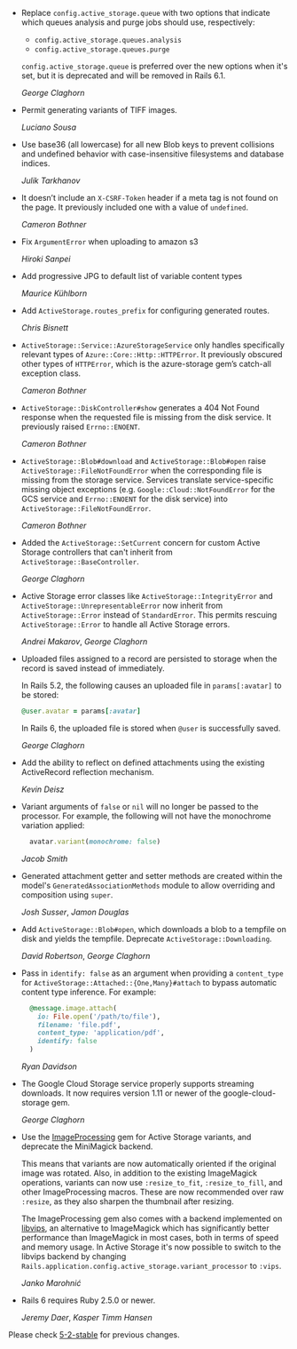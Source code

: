 *   Replace `config.active_storage.queue` with two options that indicate which
    queues analysis and purge jobs should use, respectively:

    * `config.active_storage.queues.analysis`
    * `config.active_storage.queues.purge`

    `config.active_storage.queue` is preferred over the new options when it's
    set, but it is deprecated and will be removed in Rails 6.1.

    *George Claghorn*

*   Permit generating variants of TIFF images.

    *Luciano Sousa*

*   Use base36 (all lowercase) for all new Blob keys to prevent
    collisions and undefined behavior with case-insensitive filesystems and
    database indices.

    *Julik Tarkhanov*

*   It doesn’t include an `X-CSRF-Token` header if a meta tag is not found on
    the page. It previously included one with a value of `undefined`.

    *Cameron Bothner*

*   Fix `ArgumentError` when uploading to amazon s3

    *Hiroki Sanpei*

*   Add progressive JPG to default list of variable content types

    *Maurice Kühlborn*

*   Add `ActiveStorage.routes_prefix` for configuring generated routes.

    *Chris Bisnett*

*   `ActiveStorage::Service::AzureStorageService` only handles specifically
    relevant types of `Azure::Core::Http::HTTPError`. It previously obscured
    other types of `HTTPError`, which is the azure-storage gem’s catch-all
    exception class.

    *Cameron Bothner*

*   `ActiveStorage::DiskController#show` generates a 404 Not Found response when
    the requested file is missing from the disk service. It previously raised
    `Errno::ENOENT`.

    *Cameron Bothner*

*   `ActiveStorage::Blob#download` and `ActiveStorage::Blob#open` raise
    `ActiveStorage::FileNotFoundError` when the corresponding file is missing
    from the storage service. Services translate service-specific missing object
    exceptions (e.g. `Google::Cloud::NotFoundError` for the GCS service and
    `Errno::ENOENT` for the disk service) into
    `ActiveStorage::FileNotFoundError`.

    *Cameron Bothner*

*   Added the `ActiveStorage::SetCurrent` concern for custom Active Storage
    controllers that can't inherit from `ActiveStorage::BaseController`.

    *George Claghorn*

*   Active Storage error classes like `ActiveStorage::IntegrityError` and
    `ActiveStorage::UnrepresentableError` now inherit from `ActiveStorage::Error`
    instead of `StandardError`. This permits rescuing `ActiveStorage::Error` to
    handle all Active Storage errors.

    *Andrei Makarov*, *George Claghorn*

*   Uploaded files assigned to a record are persisted to storage when the record
    is saved instead of immediately.

    In Rails 5.2, the following causes an uploaded file in `params[:avatar]` to
    be stored:

    ```ruby
    @user.avatar = params[:avatar]
    ```

    In Rails 6, the uploaded file is stored when `@user` is successfully saved.

    *George Claghorn*

*   Add the ability to reflect on defined attachments using the existing
    ActiveRecord reflection mechanism.

    *Kevin Deisz*

*   Variant arguments of `false` or `nil` will no longer be passed to the
    processor. For example, the following will not have the monochrome
    variation applied:

    ```ruby
      avatar.variant(monochrome: false)
    ```

    *Jacob Smith*

*   Generated attachment getter and setter methods are created
    within the model's `GeneratedAssociationMethods` module to
    allow overriding and composition using `super`.

    *Josh Susser*, *Jamon Douglas*

*   Add `ActiveStorage::Blob#open`, which downloads a blob to a tempfile on disk
    and yields the tempfile. Deprecate `ActiveStorage::Downloading`.

    *David Robertson*, *George Claghorn*

*   Pass in `identify: false` as an argument when providing a `content_type` for
    `ActiveStorage::Attached::{One,Many}#attach` to bypass automatic content
    type inference. For example:

    ```ruby
      @message.image.attach(
        io: File.open('/path/to/file'),
        filename: 'file.pdf',
        content_type: 'application/pdf',
        identify: false
      )
    ```

    *Ryan Davidson*

*   The Google Cloud Storage service properly supports streaming downloads.
    It now requires version 1.11 or newer of the google-cloud-storage gem.

    *George Claghorn*

*   Use the [ImageProcessing](https://github.com/janko-m/image_processing) gem
    for Active Storage variants, and deprecate the MiniMagick backend.

    This means that variants are now automatically oriented if the original
    image was rotated. Also, in addition to the existing ImageMagick
    operations, variants can now use `:resize_to_fit`, `:resize_to_fill`, and
    other ImageProcessing macros. These are now recommended over raw `:resize`,
    as they also sharpen the thumbnail after resizing.

    The ImageProcessing gem also comes with a backend implemented on
    [libvips](http://jcupitt.github.io/libvips/), an alternative to
    ImageMagick which has significantly better performance than
    ImageMagick in most cases, both in terms of speed and memory usage. In
    Active Storage it's now possible to switch to the libvips backend by
    changing `Rails.application.config.active_storage.variant_processor` to
    `:vips`.

    *Janko Marohnić*

*   Rails 6 requires Ruby 2.5.0 or newer.

    *Jeremy Daer*, *Kasper Timm Hansen*


Please check [5-2-stable](https://github.com/rails/rails/blob/5-2-stable/activestorage/CHANGELOG.md) for previous changes.
